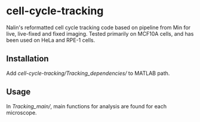 # cell-cycle-tracking
Nalin's reformatted cell cycle tracking code based on pipeline from Min for live, live-fixed and fixed imaging. Tested primarily on MCF10A cells, and has been used on HeLa and RPE-1 cells. 
## Installation
Add *cell-cycle-tracking/Tracking_dependencies/* to MATLAB path. 
## Usage
In *Tracking_main/*, main functions for analysis are found for each microscope. 
